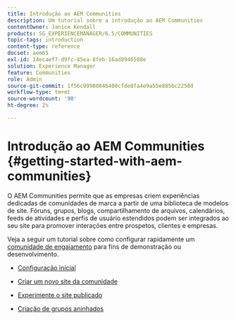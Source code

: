 ```yaml
---
title: Introdução ao AEM Communities
description: Um tutorial sobre a introdução ao AEM Communities
contentOwner: Janice Kendall
products: SG_EXPERIENCEMANAGER/6.5/COMMUNITIES
topic-tags: introduction
content-type: reference
docset: aem65
exl-id: 14ecaef7-d9fc-45ea-8feb-16ad8946508e
solution: Experience Manager
feature: Communities
role: Admin
source-git-commit: 1f56c99980846400cfde8fa4e9a55e885bc2258d
workflow-type: tm+mt
source-wordcount: '90'
ht-degree: 2%

---
```


# Introdução ao AEM Communities {#getting-started-with-aem-communities}

O AEM Communities permite que as empresas criem experiências dedicadas de comunidades de marca a partir de uma biblioteca de modelos de site. Fóruns, grupos, blogs, compartilhamento de arquivos, calendários, feeds de atividades e perfis de usuário estendidos podem ser integrados ao seu site para promover interações entre prospetos, clientes e empresas.

Veja a seguir um tutorial sobre como configurar rapidamente um [comunidade de engajamento](/help/communities/overview.md#engagement-community) para fins de demonstração ou desenvolvimento.

* [Configuração inicial](/help/communities/setup.md)

* [Criar um novo site da comunidade](/help/communities/create-site.md)

* [Experimente o site publicado](/help/communities/published-site.md)

* [Criação de grupos aninhados](/help/communities/nested-groups.md)
